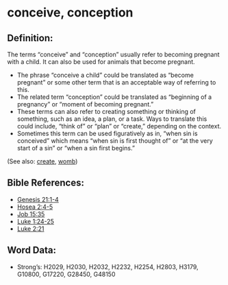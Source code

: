 # conceive, conception

## Definition:

The terms “conceive” and “conception” usually refer to becoming pregnant with a child. It can also be used for animals that become pregnant.

* The phrase “conceive a child” could be translated as “become pregnant” or some other term that is an acceptable way of referring to this.
* The related term “conception” could be translated as “beginning of a pregnancy” or “moment of becoming pregnant.”
* These terms can also refer to creating something or thinking of something, such as an idea, a plan, or a task. Ways to translate this could include, “think of” or “plan” or “create,” depending on the context.
* Sometimes this term can be used figuratively as in, “when sin is conceived” which means “when sin is first thought of” or “at the very start of a sin” or “when a sin first begins.”

(See also: [create](../other/creation.md), [womb](../other/womb.md))

## Bible References:

* [Genesis 21:1-4](rc://en/tn/help/gen/21/01)
* [Hosea 2:4-5](rc://en/tn/help/hos/02/04)
* [Job 15:35](rc://en/tn/help/job/15/35)
* [Luke 1:24-25](rc://en/tn/help/luk/01/24)
* [Luke 2:21](rc://en/tn/help/luk/02/21)

## Word Data:

* Strong’s: H2029, H2030, H2032, H2232, H2254, H2803, H3179, G10800, G17220, G28450, G48150
